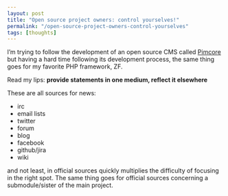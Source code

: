 ```yaml
---
layout: post
title: "Open source project owners: control yourselves!"
permalink: "/open-source-project-owners-control-yourselves"
tags: [thoughts]
---
```


I’m trying to follow the development of an open source CMS called <a href="http://pimcore.org">Pimcore</a> but having a hard time following its development process, the same thing goes for my favorite PHP framework, ZF.

Read my lips: <strong>provide statements in one medium, reflect it elsewhere</strong>

These are all sources for news:
<ul>
	<li>irc</li>
	<li>email lists</li>
	<li>twitter</li>
	<li>forum</li>
	<li>blog</li>
	<li>facebook</li>
	<li>github/jira</li>
	<li>wiki</li>
</ul>
and not least, in official sources quickly multiplies the difficulty of focusing in the right spot. The same thing goes for official sources concerning a submodule/sister of the main project.
